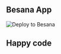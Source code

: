 ## Besana App

![Deploy to Besana](https://github.com/deivisjl/codeploy/actions/workflows/cd.yml/badge.svg?branch=master)

## Happy code
